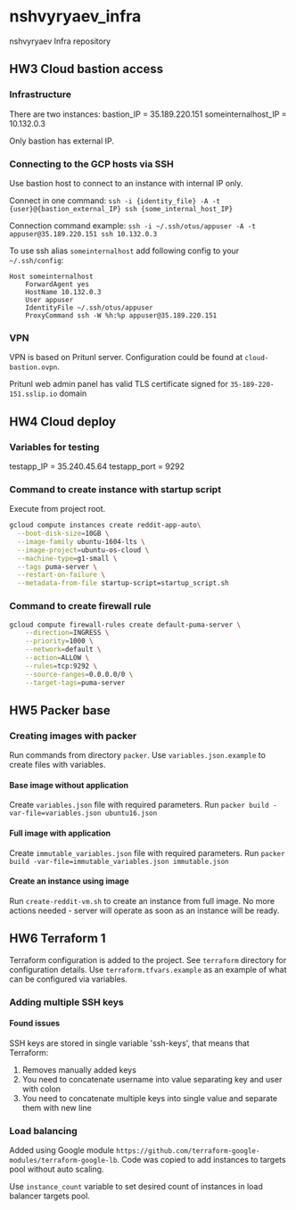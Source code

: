 # nshvyryaev_infra
nshvyryaev Infra repository

## HW3 Cloud bastion access
### Infrastructure
There are two instances:
bastion_IP = 35.189.220.151
someinternalhost_IP = 10.132.0.3

Only bastion has external IP.

### Connecting to the GCP hosts via SSH
Use bastion host to connect to an instance with internal IP only.

Connect in one command:
`ssh -i {identity_file} -A -t {user}@{bastion_external_IP} ssh {some_internal_host_IP}`

Connection command example:
`ssh -i ~/.ssh/otus/appuser -A -t appuser@35.189.220.151 ssh 10.132.0.3`

To use ssh alias `someinternalhost` add following config to your `~/.ssh/config`:
```text
Host someinternalhost
	ForwardAgent yes
	HostName 10.132.0.3
	User appuser
	IdentityFile ~/.ssh/otus/appuser
	ProxyCommand ssh -W %h:%p appuser@35.189.220.151
```

### VPN
VPN is based on Pritunl server. Configuration could be found at `cloud-bastion.ovpn`.

Pritunl web admin panel has valid TLS certificate
signed for `35-189-220-151.sslip.io` domain

## HW4 Cloud deploy
### Variables for testing
testapp_IP = 35.240.45.64
testapp_port = 9292
### Command to create instance with startup script
Execute from project root.
```bash
gcloud compute instances create reddit-app-auto\
  --boot-disk-size=10GB \
  --image-family ubuntu-1604-lts \
  --image-project=ubuntu-os-cloud \
  --machine-type=g1-small \
  --tags puma-server \
  --restart-on-failure \
  --metadata-from-file startup-script=startup_script.sh
```

### Command to create firewall rule
```bash
gcloud compute firewall-rules create default-puma-server \
    --direction=INGRESS \
    --priority=1000 \
    --network=default \
    --action=ALLOW \
    --rules=tcp:9292 \
    --source-ranges=0.0.0.0/0 \
    --target-tags=puma-server
```

## HW5 Packer base
### Creating images with packer
Run commands from directory `packer`. Use `variables.json.example` to create files with variables.
#### Base image without application
Create `variables.json` file with required parameters.
Run `packer build -var-file=variables.json ubuntu16.json`
#### Full image with application
Create `immutable_variables.json` file with required parameters.
Run `packer build -var-file=immutable_variables.json immutable.json`
#### Create an instance using image
Run `create-reddit-vm.sh` to create an instance from full image.
No more actions needed - server will operate as soon as an instance will be ready.

## HW6 Terraform 1
Terraform configuration is added to the project. See `terraform` directory for configuration details.
Use `terraform.tfvars.example` as an example of what can be configured via variables.
### Adding multiple SSH keys
#### Found issues
SSH keys are stored in single variable 'ssh-keys', that means that Terraform:
1. Removes manually added keys
2. You need to concatenate username into value separating key and user with colon
3. You need to concatenate multiple keys into single value and separate them with new line
### Load balancing
Added using Google module `https://github.com/terraform-google-modules/terraform-google-lb`.
Code was copied to add instances to targets pool without auto scaling.

Use `instance_count` variable to set desired count of instances in load balancer targets pool.
